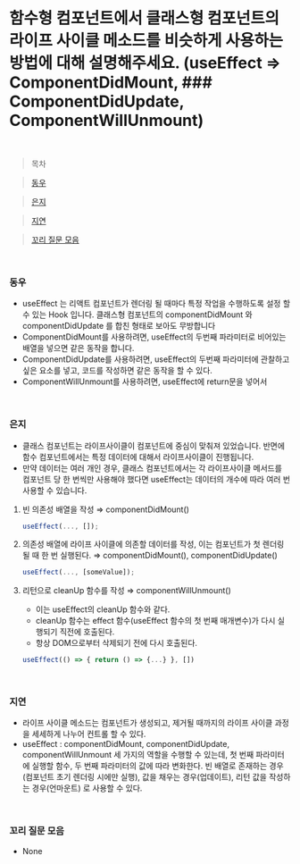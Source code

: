 # 함수형 컴포넌트에서 클래스형 컴포넌트의 라이프 사이클 메소드를 비슷하게 사용하는 방법에 대해 설명해주세요. (useEffect => ComponentDidMount, ### ComponentDidUpdate, ComponentWillUnmount)

<br />

> 목차

> [동우](#동우)

> [은지](#은지)

> [지연](#지연)

> [꼬리 질문 모음](#꼬리-질문-모음)

<br />

### 동우

- useEffect 는 리액트 컴포넌트가 렌더링 될 때마다 특정 작업을 수행하도록 설정 할 수 있는 Hook 입니다. 클래스형 컴포넌트의 componentDidMount 와 componentDidUpdate 를 합친 형태로 보아도 무방합니다
- ComponentDidMount를 사용하려면, useEffect의 두번째 파라미터로 비어있는 배열을 넣으면 같은 동작을 합니다.
- ComponentDidUpdate를 사용하려면, useEffect의 두번째 파라미터에 관찰하고 싶은 요소를 넣고, 코드를 작성하면 같은 동작을 할 수 있다.
- ComponentWillUnmount를 사용하려면, useEffect에 return문을 넣어서

<br />

### 은지

- 클래스 컴포넌트는 라이프사이클이 컴포넌트에 중심이 맞춰져 있었습니다. 반면에 함수 컴포넌트에서는 특정 데이터에 대해서 라이프사이클이 진행됩니다.
- 만약 데이터는 여러 개인 경우, 클래스 컴포넌트에서는 각 라이프사이클 메서드를 컴포넌트 당 한 번씩만 사용해야 했다면 useEffect는 데이터의 개수에 따라 여러 번 사용할 수 있습니다.

1. 빈 의존성 배열을 작성 ⇒ componentDidMount()

   ```jsx
   useEffect(..., []);
   ```

2. 의존성 배열에 라이프 사이클에 의존할 데이터를 작성, 이는 컴포넌트가 첫 렌더링될 때 한 번 실행된다. ⇒ componentDidMount(), componentDidUpdate()

   ```jsx
   useEffect(..., [someValue]);
   ```

3. 리턴으로 cleanUp 함수를 작성 ⇒ componentWillUnmount()

   - 이는 useEffect의 cleanUp 함수와 같다.
   - cleanUp 함수는 effect 함수(useEffect 함수의 첫 번째 매개변수)가 다시 실행되기 직전에 호출된다.
   - 항상 DOM으로부터 삭제되기 전에 다시 호출된다.

   ```jsx
   useEffect(() => { return () => {...} }, [])
   ```

<br />

### 지연

- 라이프 사이클 메소드는 컴포넌트가 생성되고, 제거될 때까지의 라이프 사이클 과정을 세세하게 나누어 컨트롤 할 수 있다.
- useEffect : componentDidMount, componentDidUpdate, componentWillUnmount 세 가지의 역할을 수행할 수 있는데, 첫 번째 파라미터에 실행할 함수, 두 번째 파라미터의 값에 따라 변화한다. 빈 배열로 존재하는 경우(컴포넌트 초기 렌더링 시에만 실행), 값을 채우는 경우(업데이트), 리턴 값을 작성하는 경우(언마운트) 로 사용할 수 있다.

<br />

### 꼬리 질문 모음

- None
